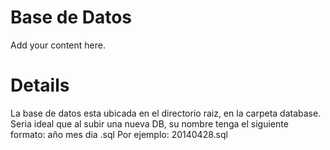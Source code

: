 # Base de Datos #

Add your content here.


# Details #

La base de datos esta ubicada en el directorio raiz, en la carpeta database.
Seria ideal que al subir una nueva DB, su nombre tenga el siguiente formato: año mes dia .sql
Por ejemplo: 20140428.sql